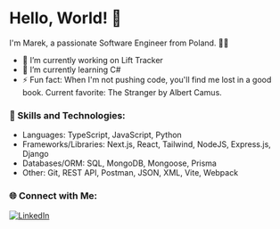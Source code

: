 # Hello, World! 👋

I'm Marek, a passionate Software Engineer from Poland. 👨‍💻

- 🔭 I’m currently working on Lift Tracker
- 🌱 I’m currently learning C#
- ⚡ Fun fact: When I'm not pushing code, you'll find me lost in a good book. Current favorite: The Stranger by Albert Camus.

### 🚀 Skills and Technologies:

- Languages: TypeScript, JavaScript, Python
- Frameworks/Libraries: Next.js, React, Tailwind, NodeJS, Express.js, Django
- Databases/ORM: SQL, MongoDB, Mongoose, Prisma
- Other: Git, REST API, Postman, JSON, XML, Vite, Webpack

### 🌐 Connect with Me:

[![LinkedIn](https://img.shields.io/badge/LinkedIn-MarekRykaczewski-blue)](https://www.linkedin.com/in/marekrykaczewski/)

